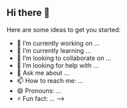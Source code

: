 ## Hi there 👋

<!--
**HArTan9124/HArTan9124** is a ✨ _special_ ✨ repository because its `README.md` (this file) appears on your GitHub profile.
# 💫 About Me:
I'm Harshit Tandon, an enthusiastic Android developer and Chandigarh University student studying computer science engineering. I've developed my web development talents with my Android programming path, and I like making dynamic, responsive websites.<br><br>My ability to solve problems has improved since I finished Data Structures and Algorithms in C++. I've increased my understanding in this cutting-edge profession by earning a blockchain technology certificate from Chandigarh University and a Microsoft A+ certification in Microsoft tools from Achievers Institute.<br><br>In order to support my fellow students and create a community of support, I hope to work as a first-year student coordinator at my university. In addition, I have taken part in more than five hackathons, working with groups to create original answers to pressing issues.<br>


## 🌐 Socials:
[![Facebook](https://img.shields.io/badge/Facebook-%231877F2.svg?logo=Facebook&logoColor=white)](https://facebook.com/Harshit Tandon) [![Instagram](https://img.shields.io/badge/Instagram-%23E4405F.svg?logo=Instagram&logoColor=white)](https://instagram.com/tandon._.2895) [![LinkedIn](https://img.shields.io/badge/LinkedIn-%230077B5.svg?logo=linkedin&logoColor=white)](https://linkedin.com/in/Harshit Tandon) 

# 💻 Tech Stack:
![C++](https://img.shields.io/badge/c++-%2300599C.svg?style=for-the-badge&logo=c%2B%2B&logoColor=white) ![C](https://img.shields.io/badge/c-%2300599C.svg?style=for-the-badge&logo=c&logoColor=white) ![CSS3](https://img.shields.io/badge/css3-%231572B6.svg?style=for-the-badge&logo=css3&logoColor=white) ![Dart](https://img.shields.io/badge/dart-%230175C2.svg?style=for-the-badge&logo=dart&logoColor=white) ![HTML5](https://img.shields.io/badge/html5-%23E34F26.svg?style=for-the-badge&logo=html5&logoColor=white) ![Java](https://img.shields.io/badge/java-%23ED8B00.svg?style=for-the-badge&logo=openjdk&logoColor=white) ![JavaScript](https://img.shields.io/badge/javascript-%23323330.svg?style=for-the-badge&logo=javascript&logoColor=%23F7DF1E) ![Kotlin](https://img.shields.io/badge/kotlin-%237F52FF.svg?style=for-the-badge&logo=kotlin&logoColor=white) ![Flutter](https://img.shields.io/badge/Flutter-%2302569B.svg?style=for-the-badge&logo=Flutter&logoColor=white) ![Firebase](https://img.shields.io/badge/firebase-a08021?style=for-the-badge&logo=firebase&logoColor=ffcd34) ![Figma](https://img.shields.io/badge/figma-%23F24E1E.svg?style=for-the-badge&logo=figma&logoColor=white) ![Python](https://img.shields.io/badge/python-3670A0?style=for-the-badge&logo=python&logoColor=ffdd54)
# 📊 GitHub Stats:
![](https://github-readme-stats.vercel.app/api?username=HArTan9124&theme=radical&hide_border=false&include_all_commits=true&count_private=true)<br/>
![](https://github-readme-streak-stats.herokuapp.com/?user=HArTan9124&theme=radical&hide_border=false)<br/>
![](https://github-readme-stats.vercel.app/api/top-langs/?username=HArTan9124&theme=radical&hide_border=false&include_all_commits=true&count_private=true&layout=compact)

## 🏆 GitHub Trophies
![](https://github-profile-trophy.vercel.app/?username=HArTan9124&theme=radical&no-frame=false&no-bg=false&margin-w=4)

### 🔝 Top Contributed Repo
![](https://github-contributor-stats.vercel.app/api?username=HArTan9124&limit=5&theme=dark&combine_all_yearly_contributions=true)

---
[![](https://visitcount.itsvg.in/api?id=HArTan9124&icon=0&color=0)](https://visitcount.itsvg.in)

<!-- Proudly created with GPRM ( https://gprm.itsvg.in ) -->
Here are some ideas to get you started:

- 🔭 I’m currently working on ...
- 🌱 I’m currently learning ...
- 👯 I’m looking to collaborate on ...
- 🤔 I’m looking for help with ...
- 💬 Ask me about ...
- 📫 How to reach me: ...
- 😄 Pronouns: ...
- ⚡ Fun fact: ...
-->
